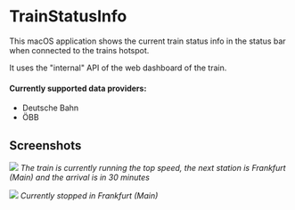 
# TrainStatusInfo

This macOS application shows the current train status info in the status bar when connected to the trains hotspot.

It uses the "internal" API of the web dashboard of the train.

#### Currently supported data providers:
- Deutsche Bahn
- ÖBB

## Screenshots

![](https://user-images.githubusercontent.com/7442307/161975565-20f3cef8-b0d6-4a81-a840-d995d1a625c2.png)
*The train is currently running the top speed, the next station is Frankfurt (Main) and the arrival is in 30 minutes*

![](https://user-images.githubusercontent.com/7442307/161975568-0096e1bc-3761-4b03-a7e7-f4d73bd2641b.png)
*Currently stopped in Frankfurt (Main)*

